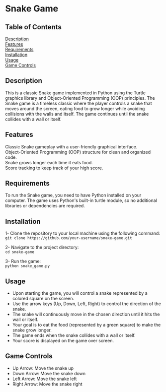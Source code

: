 # Snake Game
## Table of Contents

[Description](#Description)  
[Features](#Features)  
[Requirements](#Requirements)  
[Installation](#Installation)  
[Usage](#Usage)  
[Game Controls](#Game-Controls)  

## Description

This is a classic Snake game implemented in Python using the Turtle graphics library and Object-Oriented Programming (OOP) principles. The Snake game is a timeless classic where the player controls a snake that moves around the screen, eating food to grow longer while avoiding collisions with the walls and itself. The game continues until the snake collides with a wall or itself.

## Features

Classic Snake gameplay with a user-friendly graphical interface.  
Object-Oriented Programming (OOP) structure for clean and organized code.  
Snake grows longer each time it eats food.  
Score tracking to keep track of your high score.  

## Requirements

To run the Snake game, you need to have Python installed on your computer. The game uses Python's built-in turtle module, so no additional libraries or dependencies are required.

## Installation

1- Clone the repository to your local machine using the following command:  
`git clone https://github.com/your-username/snake-game.git`

2- Navigate to the project directory:  
`cd snake-game`

3- Run the game:  
`python snake_game.py`

## Usage

- Upon starting the game, you will control a snake represented by a colored square on the screen.  
- Use the arrow keys (Up, Down, Left, Right) to control the direction of the snake.  
- The snake will continuously move in the chosen direction until it hits the wall or itself.  
- Your goal is to eat the food (represented by a green square) to make the snake grow longer.  
- The game ends when the snake collides with a wall or itself.  
- Your score is displayed on the game over screen.  

## Game Controls

- Up Arrow: Move the snake up  
- Down Arrow: Move the snake down  
- Left Arrow: Move the snake left  
- Right Arrow: Move the snake right  
